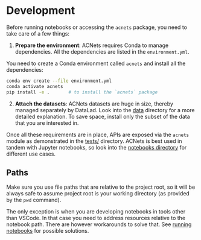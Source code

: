 # Development

Before running notebooks or accessing the `acnets` package, you need to take care of a few things:

1. **Prepare the environment**: ACNets requires Conda to manage dependencies. All the dependencies are listed in the `environment.yml`.

You need to create a Conda environment called `acnets` and install all the dependencies:

```bash
conda env create --file environment.yml
conda activate acnets
pip install -e .       # to install the `acnets` package
```

2. **Attach the datasets**: ACNets datasets are huge in size, thereby managed separately by DataLad. Look into the [data](../data/) directory for a more detailed explanation. To save space, install only the subset of the data that you are interested in.


Once all these requirements are in place, APIs are exposed via the `acnets` module as demonstrated in the [tests/](../tests/) directory. ACNets is best used in tandem with Jupyter notebooks, so look into the [notebooks directory](../notebooks) for different use cases.

## Paths
Make sure you use file paths that are relative to the project root, so it will be always safe to assume project root is your working directory (as provided by the `pwd` command).

The only exception is when you are developing notebooks in tools other than VSCode. In that case you need to address resources relative to the notebook path. There are however workarounds to solve that. See [running notebooks](running_notebooks.md) for possible solutions.

